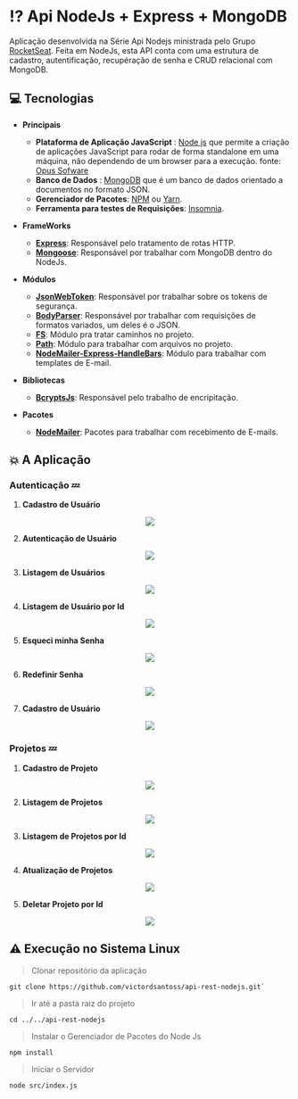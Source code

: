 # :interrobang: Api NodeJs + Express + MongoDB
  Aplicação desenvolvida na Série Api Nodejs ministrada pelo Grupo [RocketSeat](https://rocketseat.com.br/). Feita em NodeJs, esta API conta com uma estrutura de cadastro, autentificação, recupéração de senha e CRUD relacional com MongoDB.
  
 
## :computer: Tecnologias
* **Principais**
  - **Plataforma de Aplicação JavaScript** : [Node js](https://nodejs.org/en/) que permite a criação de aplicações JavaScript para rodar de forma standalone em uma máquina, não dependendo de um browser para a execução.
  fonte: [Opus Sofware](https://www.opus-software.com.br/node-js/)
  - **Banco de Dados** : [MongoDB](https://www.mongodb.com/3) que é um banco de dados orientado a documentos no formato JSON.
  - **Gerenciador de Pacotes**: [NPM](https://www.npmjs.com/get-npm) ou [Yarn](https://classic.yarnpkg.com/en/docs/install/#debian-stable).
  - **Ferramenta para testes de Requisições**: [Insomnia](https://insomnia.rest/download/).
  
* **FrameWorks**
  - **[Express](https://expressjs.com/pt-br/)**: Responsável pelo tratamento de rotas HTTP.
  - **[Mongoose](https://mongoosejs.com/)**: Responsável por trabalhar com MongoDB dentro do NodeJs.
* **Módulos**
  - **[JsonWebToken](https://www.npmjs.com/package/jsonwebtoken)**: Responsável por trabalhar sobre os tokens de segurança.
  - **[BodyParser](https://www.npmjs.com/package/body-parser)**: Responsável por trabalhar com requisições de formatos variados, um deles é o JSON.
  - **[FS](https://www.npmjs.com/package/fs)**: Módulo pra tratar caminhos no projeto.
  - **[Path](https://www.npmjs.com/package/path)**: Módulo para trabalhar com arquivos no projeto.
  - **[NodeMailer-Express-HandleBars](https://www.npmjs.com/package/nodemailer-express-handlebars)**: Módulo para trabalhar com templates de E-mail.
* **Bibliotecas**
  - **[BcryptsJs](https://www.npmjs.com/package/bcryptjs)**: Responsável pelo trabalho de encripitação. 
* **Pacotes**
  - **[NodeMailer](https://www.npmjs.com/package/nodemailer)**: Pacotes para trabalhar com recebimento de E-mails.
  
## :collision: A Aplicação
### Autenticação :zzz: 
1. **Cadastro de Usuário**
  <p align="center">
  <img src="img/1register.png" />
  </p>
  
2. **Autenticação de Usuário**
  <p align="center">
  <img src="img/2auth.png" />
  </p>
  
3. **Listagem de Usuários**
  <p align="center">
  <img src="img/3list.png" />
  </p>
  
4. **Listagem de Usuário por Id**
  <p align="center">
  <img src="img/4list_by_id.png" />
  </p>
  
5. **Esqueci minha Senha**
  <p align="center">
  <img src="img/5forgot_password.png" />
  </p>
  
6. **Redefinir Senha**
  <p align="center">
  <img src="img/6reset_password.png" />
  </p>
  
7. **Cadastro de Usuário**
  <p align="center">
  <img src="img/7delete_user_by_id.png" />
  </p>

### Projetos :zzz: 
1. **Cadastro de Projeto**
  <p align="center">
  <img src="img/8create_project.png" />
  </p>
  
2. **Listagem de Projetos**
  <p align="center">
  <img src="img/9list_project.png" />
  </p>
  
3. **Listagem de Projetos por Id**
  <p align="center">
  <img src="img/10list_project_by_id.png" />
  </p>
  
4. **Atualização de Projetos**
  <p align="center">
  <img src="img/11update.png" />
  </p>
  
5. **Deletar Projeto por Id**
  <p align="center">
  <img src="img/12delete_project.png" />
  </p>
  
## :warning: Execução no Sistema Linux 
> Clonar repositório da aplicação

    git clone https://github.com/victordsantoss/api-rest-nodejs.git`
> Ir até a pasta raiz do projeto 

    cd ../../api-rest-nodejs
> Instalar o Gerenciador de Pacotes do Node Js

    npm install 
> Iniciar o Servidor

    node src/index.js

